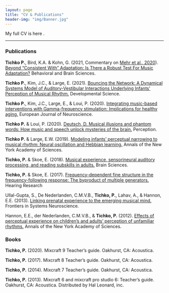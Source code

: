 ```yaml
---
layout: page
title: "CV & Publications"
header-img: "img/Banner.jpg"
---
```


My full CV is here <a href="/CV/PT_CV_2021.pdf" target="_blank"><i class="fa fa-file-text fa-md"></i></a>.

___

### Publications

**Tichko P.**, Bird, K.A. & Kohn, G. (2021, Commentary on [Mehr et al., 2020](https://www.cambridge.org/core/journals/behavioral-and-brain-sciences/article/origins-of-music-in-credible-signaling/82D36C04DA04D96AD9A77EEAF4BBFB34)). [Beyond “Consistent With” Adaptation: Is There a Robust Test For Music Adaptation?](https://www.cambridge.org/core/journals/behavioral-and-brain-sciences/article/beyond-consistent-with-adaptation-is-there-a-robust-test-for-music-adaptation/744A88E0A16328BA302FD0D2349C140E) Behavioral and Brain Sciences.

**Tichko P.**, Kim, J.C., & Large, E. (2021). [Bouncing the Network: A Dynamical Systems Model of Auditory-Vestibular Interactions Underlying Infants' Perception of Musical Rhythm.](https://onlinelibrary.wiley.com/doi/10.1111/desc.13103) Developmental Science. 

**Tichko P.**, Kim, J.C., Large, E., & Loui, P. (2020). [Integrating music-based interventions with Gamma-frequency stimulation: Implications for healthy aging.](https://onlinelibrary.wiley.com/doi/abs/10.1111/ejn.15059?af=R) European Journal of Neuroscience.

**Tichko P.** & Loui, P. (2020). [Deutsch, D. Musical illusions and phantom words: How music and speech unlock mysteries of the brain.](https://doi.org/10.1177/0301006620924926) Perception.

**Tichko P.** & Large, E.W. (2019). [Modeling infants’ perceptual narrowing to musical rhythm: Neural oscillation and Hebbian learning.](https://doi.org/10.1111/nyas.14050) Annals of the New York Academy of Sciences.

**Tichko, P.** & Skoe, E. (2018). [Musical experience, sensorineural auditory processing, and reading subskills in adults.](https://doi.org/10.3390/brainsci8050077) Brain Sciences.

**Tichko, P.** & Skoe, E. (2017). [Frequency-dependent fine structure in the frequency-following response: The byproduct of multiple generators.](https://doi.org/10.1016/j.heares.2017.01.014) Hearing Research

Ullal-Gupta, S., De Nederlanden, C.M.V.B., **Tichko, P.**, Lahav, A., & Hannon, E.E. (2013). [Linking prenatal experience to the emerging musical mind.](https://doi.org/10.3389/fnsys.2013.00048) Frontiers in Systems Neuroscience.  
 
Hannon, E.E., der Nederlanden, C.M.V.B., & **Tichko, P.** (2012). [Effects of perceptual experience on children’s and adults’ perception of unfamiliar rhythms.](https://doi.org/10.1111/j.1749-6632.2012.06466.x) Annals of the New York Academy of Sciences. 

### Books

__Tichko, P.__ (2020). Mixcraft 9 Teacher’s guide. Oakhurst, CA: Acoustica.

__Tichko, P.__ (2017). Mixcraft 8 Teacher’s guide. Oakhurst, CA: Acoustica.

__Tichko, P.__ (2014). Mixcraft 7 Teacher’s guide. Oakhurst, CA: Acoustica.

__Tichko, P.__ (2013). Mixcraft 6 and mixcraft pro studio 6: Teacher’s guide. Oakhurst, CA: Acoustica. Distributed by Hal Leonard, inc.

